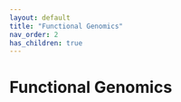 ```yaml
---
layout: default
title: "Functional Genomics"
nav_order: 2
has_children: true
---
```




# Functional Genomics








